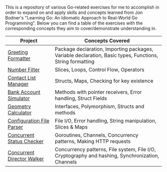 This is a repository of various Go-related exercises for me to accomplish in order to expand on and apply skills and concepts learned from Jon Bodner's "Learning Go: An Idiomatic Approach to Real-World Go Programming". Below you can find a table of the exercises with the corresponding concepts they aim to cover/demonstrate understanding in.

|Project|Concepts Covered|
|--------|---------------|
|[Greeting Formatter](https://github.com/djbertolo/learning-go/tree/main/greeting-formatter)|Package declaration, Importing packages, Variable declaration, Basic types, Functions, String formatting|
|[Number Filter](https://github.com/djbertolo/learning-go/tree/main/number-filter)|Slices, Loops, Control Flow, Operators|
|[Contact List Manager](https://github.com/djbertolo/learning-go/tree/main/contact-list-manager)|Structs, Maps, Checking for key existence|
|[Bank Account Simulator](https://github.com/djbertolo/learning-go/tree/main/bank-account-simulator)|Methods with pointer receivers, Error handling, Struct Fields|
|[Geometry Calculator](https://github.com/djbertolo/learning-go/tree/main/geometry-calculator)|Interfaces, Polymorphism, Structs and methods|
|[Configuration File Parser](https://github.com/djbertolo/learning-go/tree/main/configuration-file-parser)|File I/O, Error handling, String manipulation, Slices & Maps|
|[Concurrent Status Checker](https://github.com/djbertolo/learning-go/tree/main/concurrent-status-checker)|Goroutines, Channels, Concurrency patterns, Making HTTP requests|
|[Concurrent Director Walker](https://github.com/djbertolo/learning-go/tree/main/concurrent-directory-walker)|Concurrency patterns, File system, File I/O, Cryptography and hashing, Synchronization, Channels|
